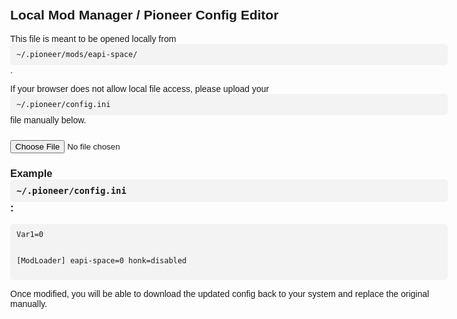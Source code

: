 <!doctype html>
<html lang="en">
<head>
  <meta charset="UTF-8">
  <meta name="viewport"
        content="width=device-width, user-scalable=no, initial-scale=1.0, maximum-scale=1.0, minimum-scale=1.0">
  <meta http-equiv="X-UA-Compatible" content="ie=edge">
  <title>Local Mod Manager / Pioneer Config Editor</title>
  <style>
    body { font-family: sans-serif; padding: 20px; max-width: 700px; }
    code, pre { background: #f3f3f3; padding: 10px; border-radius: 5px; display: block; white-space: pre; }
    input[type="file"] { margin-top: 10px; }
    #output { margin-top: 20px; }
  </style>
</head>
<body>
  <h2>Local Mod Manager / Pioneer Config Editor</h2>

  <p>This file is meant to be opened locally from <code>~/.pioneer/mods/eapi-space/</code>.</p>

  <p>
    If your browser does not allow local file access, please upload your <code>~/.pioneer/config.ini</code> file manually below.
  </p>

  <input type="file" id="fileInput" accept=".ini,.txt">
  <div id="output">
    <h3>Example <code>~/.pioneer/config.ini</code>:</h3>
    <pre><code id="iniPreview">Var1=0

[ModLoader]
eapi-space=0
honk=disabled</code></pre>
  </div>

  <p>
    Once modified, you will be able to download the updated config back to your system and replace the original manually.
  </p>
</body>
</html>
